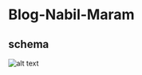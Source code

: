 # Blog-Nabil-Maram
## schema
![alt text](https://cdn.discordapp.com/attachments/937622536064213002/950732814234554408/unknown.png)
